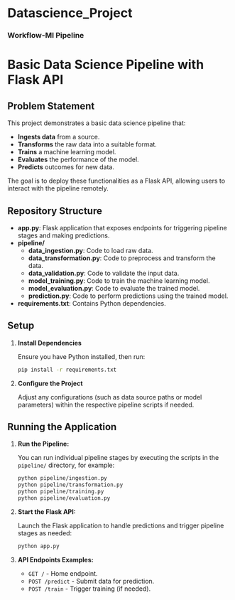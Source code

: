 # Datascience_Project


### Workflow-Ml Pipeline
# Basic Data Science Pipeline with Flask API

## Problem Statement

This project demonstrates a basic data science pipeline that:
- **Ingests data** from a source.
- **Transforms** the raw data into a suitable format.
- **Trains** a machine learning model.
- **Evaluates** the performance of the model.
- **Predicts** outcomes for new data.

The goal is to deploy these functionalities as a Flask API, allowing users to interact with the pipeline remotely.

## Repository Structure

- **app.py**: Flask application that exposes endpoints for triggering pipeline stages and making predictions.
- **pipeline/**
  - **data_ingestion.py**: Code to load raw data.
  - **data_transformation.py**: Code to preprocess and transform the data.
  - **data_validation.py**: Code to validate the input data.
  - **model_training.py**: Code to train the machine learning model.
  - **model_evaluation.py**: Code to evaluate the trained model.
  - **prediction.py**: Code to perform predictions using the trained model.
- **requirements.txt**: Contains Python dependencies.

## Setup

1. **Install Dependencies**

   Ensure you have Python installed, then run:

   ```sh
   pip install -r requirements.txt
   ```

2. **Configure the Project**

   Adjust any configurations (such as data source paths or model parameters) within the respective pipeline scripts if needed.

## Running the Application

1. **Run the Pipeline:**

   You can run individual pipeline stages by executing the scripts in the `pipeline/` directory, for example:

   ```sh
   python pipeline/ingestion.py
   python pipeline/transformation.py
   python pipeline/training.py
   python pipeline/evaluation.py
   ```

2. **Start the Flask API:**

   Launch the Flask application to handle predictions and trigger pipeline stages as needed:

   ```sh
   python app.py
   ```

3. **API Endpoints Examples:**

   - `GET /` - Home endpoint.
   - `POST /predict` - Submit data for prediction.
   - `POST /train` - Trigger training (if needed).


